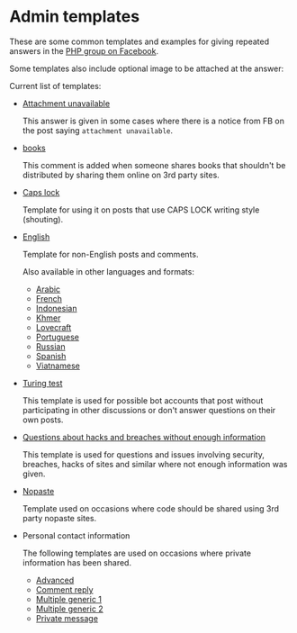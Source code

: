 # Admin templates

These are some common templates and examples for giving repeated answers in the
[PHP group on Facebook](https://www.facebook.com/groups/2204685680/).

Some templates also include optional image to be attached at the answer:

Current list of templates:

* [Attachment unavailable](attachment-unavailable.txt)

  This answer is given in some cases where there is a notice from FB on the post
  saying `attachment unavailable`.

* [books](books.txt)

  This comment is added when someone shares books that shouldn't be distributed
  by sharing them online on 3rd party sites.

* [Caps lock](caps-lock.txt)

  Template for using it on posts that use CAPS LOCK writing style (shouting).

* [English](english.txt)

  Template for non-English posts and comments.

  Also available in other languages and formats:

  * [Arabic](english-arabic.txt)
  * [French](english-french.txt)
  * [Indonesian](english-indonesian.txt)
  * [Khmer](english-khmer.txt)
  * [Lovecraft](english-lovecraft.txt)
  * [Portuguese](english-portuguese.txt)
  * [Russian](english-russian.txt)
  * [Spanish](english-spanish.txt)
  * [Viatnamese](english-viatnamese.txt)

* [Turing test](turing-test.txt)

  This template is used for possible bot accounts that post without participating
  in other discussions or don't answer questions on their own posts.

* [Questions about hacks and breaches without enough information](help-no-details-given.txt)

  This template is used for questions and issues involving security, breaches,
  hacks of sites and similar where not enough information was given.

* [Nopaste](nopaste.txt)

  Template used on occasions where code should be shared using 3rd party nopaste
  sites.

* Personal contact information

  The following templates are used on occasions where private information has been
  shared.

  * [Advanced](personal-contact-info-advanced.txt)
  * [Comment reply](personal-contact-info-comment-reply.txt)
  * [Multiple generic 1](personal-contact-info-multiple-generic-1.txt)
  * [Multiple generic 2](personal-contact-info-multiple-generic-2.txt)
  * [Private message](personal-contact-info-pm.txt)
